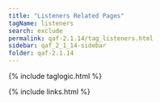 ```yaml
---
title: "Listeners Related Pages"
tagName: listeners
search: exclude
permalink: qaf-2.1.14/tag_listeners.html
sidebar: qaf_2_1_14-sidebar
folder: qaf-2.1.14
---
```

{% include taglogic.html %}

{% include links.html %}
